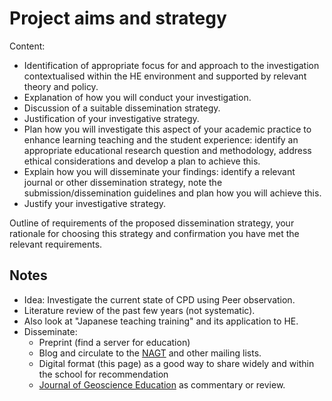 # Project aims and strategy

Content:

* Identification of appropriate focus for and approach to the investigation contextualised within the HE environment and supported by relevant theory and policy.
* Explanation of how you will conduct your investigation.
* Discussion of a suitable dissemination strategy.
* Justification of your investigative strategy.
* Plan how you will investigate this aspect of your academic practice to enhance learning teaching and the student experience: identify an appropriate educational research question and methodology, address ethical considerations and develop a plan to achieve this.
* Explain how you will disseminate your findings: identify a relevant journal or other dissemination strategy, note the submission/dissemination guidelines and plan how you will achieve this.
* Justify your investigative strategy.

Outline of requirements of the proposed dissemination strategy, your rationale for choosing this strategy and confirmation you have met the relevant requirements.

## Notes

* Idea: Investigate the current state of CPD using Peer observation.
* Literature review of the past few years (not systematic).
* Also look at "Japanese teaching training" and its application to HE.
* Disseminate:
  * Preprint (find a server for education)
  * Blog and circulate to the [NAGT](https://nagt.org/) and other mailing lists.
  * Digital format (this page) as a good way to share widely and within the school for recommendation
  * [Journal of Geoscience Education](https://www.tandfonline.com/toc/ujge20/current) as commentary or review.

